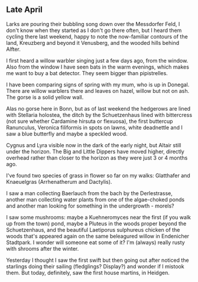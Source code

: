 ## Late April

Larks are pouring their bubbling song down over the Messdorfer Feld, I don't know when they started as I don't go there often, but I heard them cycling there last weekend, happy to note the now-familiar contours of the land, Kreuzberg and beyond it Venusberg, and the wooded hills behind Alfter.

I first heard a willow warbler singing just a few days ago, from the window. Also from the window I have seen bats in the warm evenings, which makes me want to buy a bat detector. They seem bigger than pipistrelles. 

I have been comparing signs of spring with my mum, who is up in Donegal. There are willow warblers there and leaves on hazel, willow but not on ash. The gorse is a solid yellow wall. 

Alas no gorse here in Bonn, but as of last weekend the hedgerows are lined with Stellaria holostea, the ditch by the Schuetzenhaus lined with bittercress (not sure whether Cardamine hirsuta or flexuosa), the first buttercup Ranunculus, Veronica filiformis in spots on lawns, white deadnettle and I saw a blue butterfly and maybe a speckled wood. 

Cygnus and Lyra visible now in the dark of the early night, but Altair still under the horizon. The Big and Little Dippers have moved higher, directly overhead rather than closer to the horizon as they were just 3 or 4 months ago. 

I've found two species of grass in flower so far on my walks: Glatthafer and Knaeuelgras (Arrhenatherum and Dactylis).

I saw a man collecting Baerlauch from the bach by the Derlestrasse, another man collecting water plants from one of the algae-choked ponds and another man looking for something in the undergrowth - morels?

I saw some mushrooms: maybe a Kuehneromyces near the first (if you walk up from the town) pond, maybe a Pluteus in the woods proper beyond the Schuetzenhaus, and the beautiful Laetiporus sulphureus chicken of the woods that's appeared again on the same beleagured willow in Endenicher Stadtpark. I wonder will someone eat some of it? I'm (always) really rusty with shrooms after the winter.

Yesterday I thought I saw the first swift but then going out after noticed the starlings doing their sailing (fledglings? Display?) and wonder if I mistook them. But today, definitely, saw the first house martins, in Heidgen.
